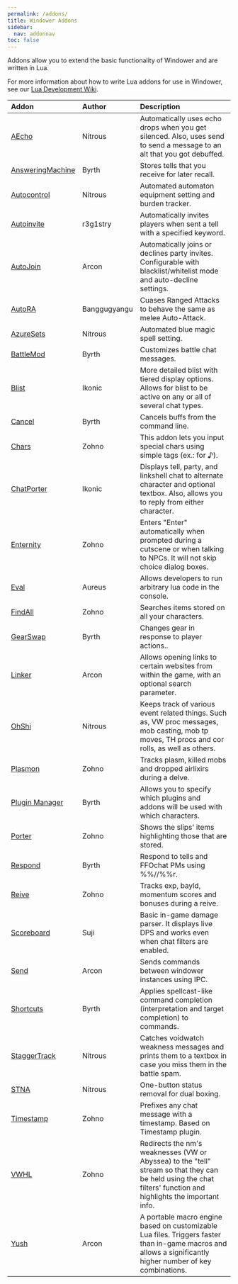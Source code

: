 ```yaml
---
permalink: /addons/
title: Windower Addons
sidebar:
  nav: addonnav
toc: false
---
```


Addons allow you to extend the basic functionality of Windower and are written in Lua.

For more information about how to write Lua addons for use in Windower, see our [Lua Development Wiki](http://dev.windower.net).

|Addon|Author|Description|
|:---|:---|:---|
|[AEcho](aecho/)|Nitrous|Automatically uses echo drops when you get silenced. Also, uses send to send a message to an alt that you got debuffed.|
|[AnsweringMachine](answeringmachine/)|Byrth|Stores tells that you receive for later recall.|
|[Autocontrol](autocontrol/)|Nitrous|Automated automaton equipment setting and burden tracker.|
|[Autoinvite](autoinvite/)|r3g1stry|Automatically invites players when sent a tell with a specified keyword.|
|[AutoJoin](autojoin/)|Arcon|Automatically joins or declines party invites. Configurable with blacklist/whitelist mode and auto-decline settings.|
|[AutoRA](autora/)|Banggugyangu|Cuases Ranged Attacks to behave the same as melee Auto-Attack.|
|[AzureSets](azuresets/)|Nitrous|Automated blue magic spell setting.|
|[BattleMod](battlemod/)|Byrth|Customizes battle chat messages.|
|[Blist](blist/)|Ikonic|More detailed blist with tiered display options. Allows for blist to be active on any or all of several chat types.|
|[Cancel](cancel/)|Byrth|Cancels buffs from the command line.|
|[Chars](chars/)|Zohno|This addon lets you input special chars using simple tags (ex.: <note> for ♪).|
|[ChatPorter](chatporter/)|Ikonic|Displays tell, party, and linkshell chat to alternate character and optional textbox. Also, allows you to reply from either character.|
|[Enternity](enternity/)|Zohno|Enters "Enter" automatically when prompted during a cutscene or when talking to NPCs. It will not skip choice dialog boxes.|
|[Eval](eval/)|Aureus|Allows developers to run arbitrary lua code in the console.|
|[FindAll](findall/)|Zohno|Searches items stored on all your characters.|
|[GearSwap](gearswap/)|Byrth|Changes gear in response to player actions..|
|[Linker](linker/)|Arcon|Allows opening links to certain websites from within the game, with an optional search parameter.|
|[OhShi](ohshi/)|Nitrous|Keeps track of various event related things. Such as, VW proc messages, mob casting, mob tp moves, TH procs and cor rolls, as well as others.|
|[Plasmon](plasmon/)|Zohno|Tracks plasm, killed mobs and dropped airlixirs during a delve.|
|[Plugin Manager](pluginmanager/)|Byrth|Allows you to specify which plugins and addons will be used with which characters.|
|[Porter](porter/)|Zohno|Shows the slips' items highlighting those that are stored.|
|[Respond](respond/)|Byrth|Respond to tells and FFOchat PMs using %%//%%r.|
|[Reive](reive/)|Zohno|Tracks exp, bayld, momentum scores and bonuses during a reive.|
|[Scoreboard](scoreboard/)|Suji|Basic in-game damage parser. It displays live DPS and works even when chat filters are enabled.|
|[Send](send/)|Arcon|Sends commands between windower instances using IPC.|
|[Shortcuts](shortcuts/)|Byrth|Applies spellcast-like command completion (interpretation and target completion) to commands.|
|[StaggerTrack](staggertrack/)|Nitrous|Catches voidwatch weakness messages and prints them to a textbox in case you miss them in the battle spam.|
|[STNA](stna/)|Nitrous|One-button status removal for dual boxing.|
|[Timestamp](timestamp/)|Zohno|Prefixes any chat message with a timestamp. Based on Timestamp plugin.|
|[VWHL](vwhl/)|Zohno|Redirects the nm's weaknesses (VW or Abyssea) to the "tell" stream so that they can be held using the chat filters' function and highlights the important info.|
|[Yush](yush/)|Arcon|A portable macro engine based on customizable Lua files. Triggers faster than in-game macros and allows a significantly higher number of key combinations.|